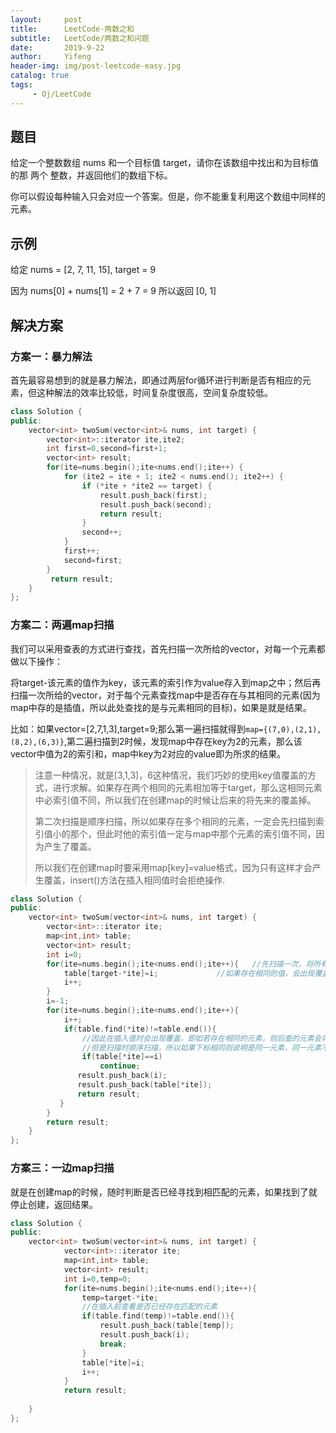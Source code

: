 ```yaml
---
layout:     post
title:      LeetCode-两数之和
subtitle:   LeetCode/两数之和问题
date:       2019-9-22
author:     Yifeng
header-img: img/post-leetcode-easy.jpg
catalog: true
tags:
     - Oj/LeetCode
---
```




## 题目

给定一个整数数组 nums 和一个目标值 target，请你在该数组中找出和为目标值的那 两个 整数，并返回他们的数组下标。

你可以假设每种输入只会对应一个答案。但是，你不能重复利用这个数组中同样的元素。

## 示例

给定 nums = [2, 7, 11, 15], target = 9

因为 nums[0] + nums[1] = 2 + 7 = 9
所以返回 [0, 1]



## 解决方案

### 方案一：暴力解法

​    首先最容易想到的就是暴力解法，即通过两层for循环进行判断是否有相应的元素，但这种解法的效率比较低，时间复杂度很高，空间复杂度较低。

```c++
class Solution {
public:
    vector<int> twoSum(vector<int>& nums, int target) {
        vector<int>::iterator ite,ite2;
        int first=0,second=first+1;
        vector<int> result;
        for(ite=nums.begin();ite<nums.end();ite++) {
            for (ite2 = ite + 1; ite2 < nums.end(); ite2++) {
                if (*ite + *ite2 == target) {
                    result.push_back(first);
                    result.push_back(second);
                    return result;
                }
                second++;
            }
            first++;
            second=first;
        }
         return result;
    }
};
```



### 方案二：两遍map扫描

​      我们可以采用查表的方式进行查找，首先扫描一次所给的vector，对每一个元素都做以下操作：

​       将target-该元素的值作为key，该元素的索引作为value存入到map之中；然后再扫描一次所给的vector，对于每个元素查找map中是否存在与其相同的元素(因为map中存的是插值，所以此处查找的是与元素相同的目标)，如果是就是结果。

​      比如：如果vector=[2,7,1,3],target=9;那么第一遍扫描就得到`map={(7,0),(2,1),(8,2),(6,3)}`,第二遍扫描到2时候，发现map中存在key为2的元素，那么该vector中值为2的索引和，map中key为2对应的value即为所求的结果。

> 注意一种情况，就是[3,1,3]，6这种情况，我们巧妙的使用key值覆盖的方式，进行求解。如果存在两个相同的元素相加等于target，那么这相同元素中必索引值不同，所以我们在创建map的时候让后来的将先来的覆盖掉。
>
> 第二次扫描是顺序扫描，所以如果存在多个相同的元素，一定会先扫描到索引值小的那个，但此时他的索引值一定与map中那个元素的索引值不同，因为产生了覆盖。
>
> 所以我们在创建map时要采用map[key]=value格式，因为只有这样才会产生覆盖，insert()方法在插入相同值时会拒绝操作.

```c++
class Solution {
public:
    vector<int> twoSum(vector<int>& nums, int target) {
        vector<int>::iterator ite;
        map<int,int> table;
        vector<int> result;
        int i=0;
        for(ite=nums.begin();ite<nums.end();ite++){   //先扫描一次，将所有元素与target的插值存入到table中
            table[target-*ite]=i;             //如果存在相同的值，会出现覆盖
            i++;
        }
        i=-1;
        for(ite=nums.begin();ite<nums.end();ite++){
            i++;
            if(table.find(*ite)!=table.end()){
                //因此在插入值时会出现覆盖，即如若存在相同的元素，则后面的元素会将前面的覆盖掉；
                //但是扫描时顺序扫描，所以如果下标相同则说明是同一元素，同一元素不可重用
                if(table[*ite]==i)
                    continue;
               result.push_back(i);
               result.push_back(table[*ite]);
               return result;
           }
        }
        return result;
    }
};

```



### 方案三：一边map扫描

​          就是在创建map的时候，随时判断是否已经寻找到相匹配的元素，如果找到了就停止创建，返回结果。

```c++
class Solution {
public:
    vector<int> twoSum(vector<int>& nums, int target) {
            vector<int>::iterator ite;
            map<int,int> table;
            vector<int> result;
            int i=0,temp=0;
            for(ite=nums.begin();ite<nums.end();ite++){   
                temp=target-*ite;                  
                //在插入前查看是否已经存在匹配的元素
                if(table.find(temp)!=table.end()){ 
                    result.push_back(table[temp]);
                    result.push_back(i);
                    break;
                }
                table[*ite]=i;
                i++;
            }
            return result;
        
    }
};

```

